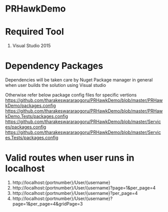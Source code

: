 # PRHawkDemo

# Required Tool
1) Visual Studio 2015

# Dependency Packages 
Dependencies will be taken care by Nuget Package manager in general when user builds the solution using Visual studio

Otherwise refer below package config files for specific vertions
https://github.com/tharakeswararaogoru/PRHawkDemo/blob/master/PRHawkDemo/packages.config
https://github.com/tharakeswararaogoru/PRHawkDemo/blob/master/PRHawkDemo.Tests/packages.config
https://github.com/tharakeswararaogoru/PRHawkDemo/blob/master/Services/packages.config
https://github.com/tharakeswararaogoru/PRHawkDemo/blob/master/Services.Tests/packages.config

# Valid routes when user runs in localhost

1) http://localhost:{portnumber}/User/{username}
2) http://localhost:{portnumber}/User/{username}?page=1&per_page=4
3) http://localhost:{portnumber}/User/{username}?per_page=4
4) http://localhost:{portnumber}/User/{username}?page=1&per_page=4&gridPage=3

